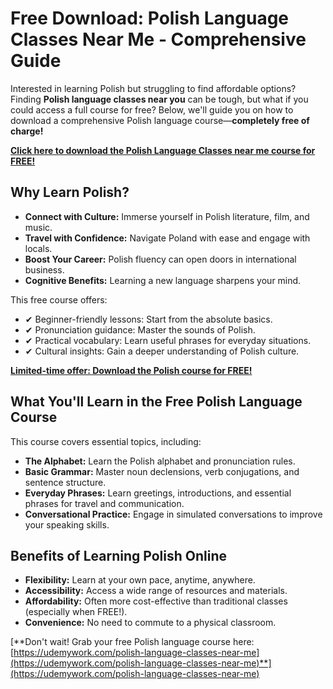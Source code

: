 # Free Download: Polish Language Classes Near Me - Comprehensive Guide

Interested in learning Polish but struggling to find affordable options? Finding **Polish language classes near you** can be tough, but what if you could access a full course for free? Below, we'll guide you on how to download a comprehensive Polish language course—**completely free of charge!**

[**Click here to download the Polish Language Classes near me course for FREE!**](https://udemywork.com/polish-language-classes-near-me)

## Why Learn Polish?

*   **Connect with Culture:** Immerse yourself in Polish literature, film, and music.
*   **Travel with Confidence:** Navigate Poland with ease and engage with locals.
*   **Boost Your Career:** Polish fluency can open doors in international business.
*   **Cognitive Benefits:** Learning a new language sharpens your mind.

This free course offers:

*   ✔ Beginner-friendly lessons: Start from the absolute basics.
*   ✔ Pronunciation guidance: Master the sounds of Polish.
*   ✔ Practical vocabulary: Learn useful phrases for everyday situations.
*   ✔ Cultural insights: Gain a deeper understanding of Polish culture.

[**Limited-time offer: Download the Polish course for FREE!**](https://udemywork.com/polish-language-classes-near-me)

## What You'll Learn in the Free Polish Language Course

This course covers essential topics, including:

*   **The Alphabet:** Learn the Polish alphabet and pronunciation rules.
*   **Basic Grammar:** Master noun declensions, verb conjugations, and sentence structure.
*   **Everyday Phrases:** Learn greetings, introductions, and essential phrases for travel and communication.
*   **Conversational Practice:** Engage in simulated conversations to improve your speaking skills.

## Benefits of Learning Polish Online

*   **Flexibility:** Learn at your own pace, anytime, anywhere.
*   **Accessibility:** Access a wide range of resources and materials.
*   **Affordability:** Often more cost-effective than traditional classes (especially when FREE!).
*   **Convenience:** No need to commute to a physical classroom.

[**Don't wait! Grab your free Polish language course here: [https://udemywork.com/polish-language-classes-near-me](https://udemywork.com/polish-language-classes-near-me)**](https://udemywork.com/polish-language-classes-near-me)
